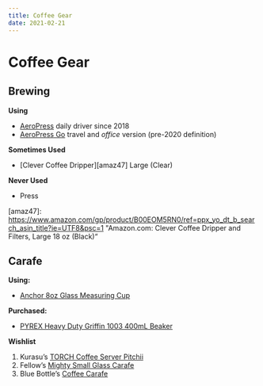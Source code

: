 ```yaml
---
title: Coffee Gear
date: 2021-02-21
---
```


# Coffee Gear

## Brewing
**Using**
-  [AeroPress][aero8] daily driver since 2018
- [AeroPress Go][aero33] travel and *office* version (pre-2020 definition)

**Sometimes Used**
-  [Clever Coffee Dripper][amaz47] Large (Clear)

**Never Used**
- Press

[amaz47]: https://www.amazon.com/gp/product/B00EOM5RN0/ref=ppx_yo_dt_b_search_asin_title?ie=UTF8&psc=1 "Amazon.com: Clever Coffee Dripper and Filters, Large 18 oz (Black)“


[aero33]: https://aeropress.com/product/aeropress-go-travel-coffee-press/ "AeroPress Go Travel Coffee Press | AeroPress"

[aero8]: https://aeropress.com/product/aeropress-coffee-maker/ "AeroPress Coffee Maker | AeroPress"


## Carafe

**Using:**
- [Anchor 8oz Glass Measuring Cup][targ80]

[targ80]: https://www.target.com/p/anchor-8oz-glass-measuring-cup/-/A-53337284#lnk=sametab "Anchor 8oz Glass Measuring Cup : Target"

**Purchased:**

- [PYREX Heavy Duty Griffin 1003 400mL Beaker][amaz87]

[amaz87]: https://www.amazon.com/gp/product/B00LORGK7U/ref=ppx_yo_dt_b_asin_title_o00_s00?ie=UTF8&psc=1 "PYREX Heavy Duty Griffin 1003 400mL Beaker Double Scale Graduated; Each: Amazon.com: Industrial & Scientific"

**Wishlist**


1. Kurasu’s [TORCH Coffee Server Pitchii][kura75]
1. Fellow’s [Mighty Small Glass Carafe][fell29]
1. Blue Bottle’s [Coffee Carafe][ccbb]

[fell29]: https://fellowproducts.com/products/mighty-small-glass-carafe "Mighty Small Glass Carafe – Fellow"

[kura75]: https://kurasu.kyoto/products/coffee-server-pitchii "TORCH Coffee Server Pitchii - Kurasu"


[ccbb]: https://bluebottlecoffee.com/store/coffee-carafe "Coffee Carafe - Blue Bottle"

